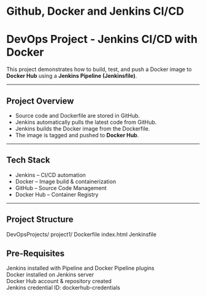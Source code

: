 # Github, Docker and Jenkins CI/CD
# DevOps Project - Jenkins CI/CD with Docker  

This project demonstrates how to build, test, and push a Docker image to **Docker Hub** using a **Jenkins Pipeline (Jenkinsfile)**.  

---

## Project Overview  
- Source code and Dockerfile are stored in GitHub.  
- Jenkins automatically pulls the latest code from GitHub.  
- Jenkins builds the Docker image from the Dockerfile.  
- The image is tagged and pushed to **Docker Hub**.  

---

## Tech Stack  
- Jenkins – CI/CD automation  
- Docker – Image build & containerization  
- GitHub – Source Code Management  
- Docker Hub – Container Registry  

---

## Project Structure  
DevOpsProjects/
project1/
   Dockerfile
   index.html
   Jenkinsfile

## Pre-Requisites

Jenkins installed with Pipeline and Docker Pipeline plugins<br>
Docker installed on Jenkins server<br>
Docker Hub account & repository created<br>
Jenkins credential ID: dockerhub-credentials<br>
